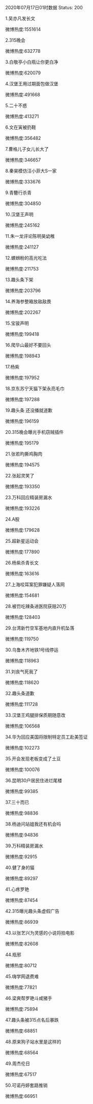 2020年07月17日01时数据
Status: 200

1.吴亦凡发长文

微博热度:1551614

2.315晚会

微博热度:632778

3.白敬亭小白瓶让你更白净

微博热度:620079

4.汉堡王用过期面包做汉堡

微博热度:491668

5.二十不惑

微博热度:413271

6.文在寅被扔鞋

微博热度:356482

7.曹格儿子女儿长大了

微博热度:346657

8.秦昊模仿汪小菲大S一家

微博热度:333676

9.青簪行杀青

微博热度:304850

10.汉堡王声明

微博热度:245162

11.朱一龙评论陈明昊幼稚

微博热度:241127

12.螺蛳粉的高光吃法

微博热度:211753

13.趣头条下架

微博热度:203796

14.养海参整箱放敌敌畏

微博热度:202267

15.宝骏声明

微博热度:199418

16.爬华山最好不要回头

微博热度:198943

17.杨紫

微博热度:197952

18.京东苏宁天猫下架永亮毛巾

微博热度:197288

19.趣头条 还没播就道歉

微博热度:196159

20.315晚会曝光手机窃贼插件

微博热度:195179

21.张若昀撕鸡胸肉

微博热度:194575

22.张起灵笑了

微博热度:193350

23.万科回应精装房漏水

微博热度:193226

24.A股

微博热度:179628

25.超新星运动会

微博热度:177890

26.杨紫杀青长文

微博热度:163616

27.上海咬耳案犯罪嫌疑人落网

微博热度:154681

28.被罚吃辣条进医院获赔20万

微博热度:128403

29.台湾新竹空军基地内直升机坠落

微博热度:119750

30.乌鲁木齐地铁1号线停运

微博热度:118963

31.刘丧气死我了

微博热度:118620

32.趣头条道歉

微博热度:111728

33.汉堡王鸡腿排保质期随意改

微博热度:106568

34.华为回应美国将限制特定员工赴美签证

微博热度:102273

35.开会发现老板变成了土豆

微博热度:100076

36.昆明30户居民住进烂尾楼

微博热度:99385

37.三十而已

微博热度:98836

38.杨迪问站姐我还有机会吗

微博热度:94836

39.万科精装房漏水

微博热度:92915

40.健了身的猫

微博热度:89297

41.心疼罗艳

微博热度:87454

42.315曝光趣头条虚假广告

微博热度:86939

43.以张艺兴为灵感的小说将拍电影

微博热度:82608

44.瓶邪

微博热度:80712

45.嗨学网退费难

微博热度:77821

46.梁爽帮罗艳斗咸猪手

微博热度:75894

47.趣头条被315点名后暴跌

微博热度:68851

48.原来狗子站水里是这样的

微博热度:68564

49.周杰伦日

微博热度:67517

50.可诺丹婷套路推销

微博热度:66951

